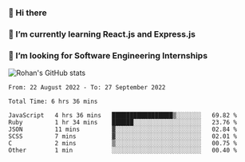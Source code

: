 ### 👋 Hi there 

<!--
**rohznmdev/rohznmdev** is a ✨ _special_ ✨ repository because its `README.md` (this file) appears on your GitHub profile.

Here are some ideas to get you started:

- 🔭 I’m currently working on ...
- 🌱 I’m currently learning Ruby and Ruby on Rails
- 👯 I’m looking to collaborate on ...
- 🤔 I’m looking for help with ...
- 💬 Ask me about ...
- 📫 How to reach me: ...
- 😄 Pronouns: ...
- ⚡ Fun fact: ...
-->
### 🌱 I’m currently learning React.js and Express.js
### 🤔 I’m looking for Software Engineering Internships
![Rohan's GitHub stats](https://github-readme-stats.vercel.app/api?username=rohznmdev&theme=dark&show_icons=true)

<!--START_SECTION:waka-->

```text
From: 22 August 2022 - To: 27 September 2022

Total Time: 6 hrs 36 mins

JavaScript   4 hrs 36 mins   █████████████████▒░░░░░░░   69.82 %
Ruby         1 hr 34 mins    ██████░░░░░░░░░░░░░░░░░░░   23.76 %
JSON         11 mins         ▓░░░░░░░░░░░░░░░░░░░░░░░░   02.84 %
SCSS         7 mins          ▓░░░░░░░░░░░░░░░░░░░░░░░░   02.01 %
C            2 mins          ▒░░░░░░░░░░░░░░░░░░░░░░░░   00.75 %
Other        1 min           ░░░░░░░░░░░░░░░░░░░░░░░░░   00.40 %
```

<!--END_SECTION:waka-->
